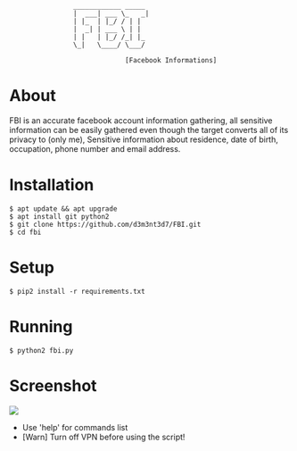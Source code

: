 

```
				____________ _____ 
				|  ___| ___ \_   _|
				| |_  | |_/ / | |  
				|  _| | ___ \ | |  
				| |   | |_/ /_| |_ 
				\_|   \____/ \___/ 
                   
                             [Facebook Informations]
```
# About
FBI is an accurate facebook account information gathering, all sensitive information can be easily gathered even though the target converts all of its privacy to (only me), Sensitive information about residence, date of birth, occupation, phone number and email address.



# Installation
```
$ apt update && apt upgrade
$ apt install git python2
$ git clone https://github.com/d3m3nt3d7/FBI.git
$ cd fbi
```

# Setup
```
$ pip2 install -r requirements.txt
```
# Running
```
$ python2 fbi.py
```
# Screenshot
<img src="https://i.imgur.com/2J38WCh.png"/>

* Use 'help' for commands list
* [Warn] Turn off VPN before using the script!

